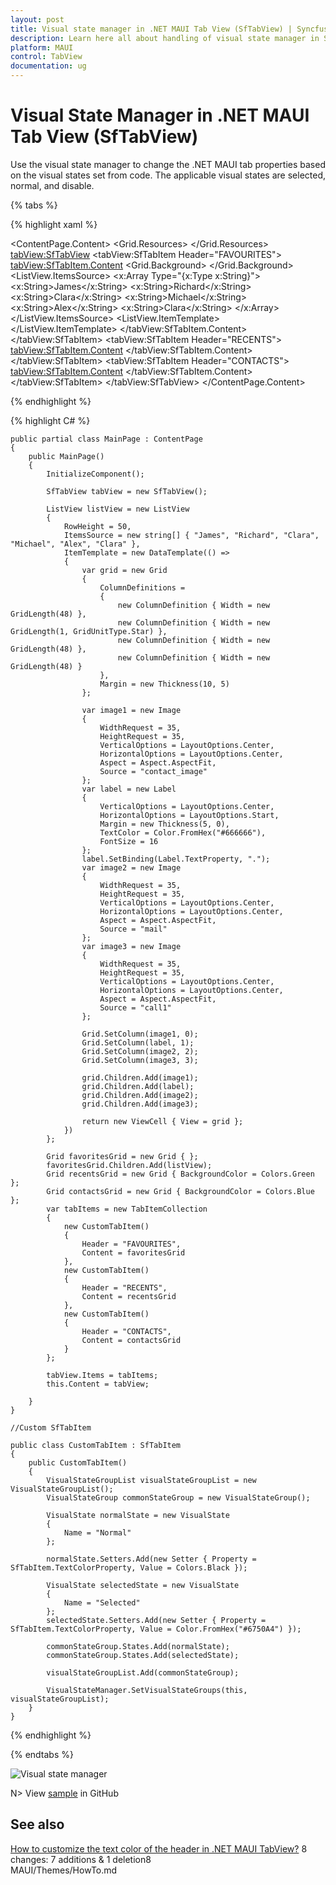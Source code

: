 ```yaml
---
layout: post
title: Visual state manager in .NET MAUI Tab View (SfTabView) | Syncfusion
description: Learn here all about handling of visual state manager in Syncfusion .NET MAUI Tab View (SfTabView) control and more.
platform: MAUI
control: TabView
documentation: ug
---
```


# Visual State Manager in .NET MAUI Tab View (SfTabView)

Use the visual state manager to change the .NET MAUI tab properties based on the visual states set from code. The applicable visual states are selected, normal, and disable.

{% tabs %}

{% highlight xaml %}

<ContentPage xmlns="http://schemas.microsoft.com/dotnet/2021/maui"
             xmlns:x="http://schemas.microsoft.com/winfx/2009/xaml"
             x:Class="TabViewMauiSample.MainPage"
             xmlns:tabView="clr-namespace:Syncfusion.Maui.TabView;assembly=Syncfusion.Maui.TabView"
             BackgroundColor="{DynamicResource SecondaryColor}">
    <ContentPage.Content>
        <Grid>
            <Grid.Resources>
                <Style x:Key="tabButton" TargetType="{x:Type Button}">
                    <Setter Property="FontSize" Value="30" />
                    <Setter Property="BackgroundColor" Value="White" />
                    <Setter Property="TextColor" Value="#666666" />
                    <Setter Property="FontAttributes" Value="Bold" />
                    <Setter Property="Margin" Value="{OnPlatform Android='-5', Default='0'}" />
                </Style>
                <Style TargetType="tabView:SfTabItem">
                    <Setter Property="VisualStateManager.VisualStateGroups">
                        <VisualStateGroupList>
                            <VisualStateGroup>
                                <VisualState x:Name="Normal" >
                                    <VisualState.Setters>
                                        <Setter Property="TextColor" Value="Black" />
                                        <Setter Property="FontFamily" Value="Roboto" />
                                    </VisualState.Setters>
                                </VisualState>
                                <VisualState x:Name="Selected">
                                    <VisualState.Setters>
                                        <Setter Property="TextColor" Value="#6200EE" />
                                        <Setter Property="FontFamily" Value="Roboto" />
                                    </VisualState.Setters>
                                </VisualState>
                            </VisualStateGroup>
                        </VisualStateGroupList>
                    </Setter>
                </Style>
            </Grid.Resources>
            <tabView:SfTabView>
                <tabView:SfTabItem Header="FAVOURITES">
                    <tabView:SfTabItem.Content>
                        <Grid>
                            <Grid GridLayout.Row="1" VerticalOptions="End" HeightRequest="20">
                                <Grid.Background>
                                    <LinearGradientBrush EndPoint="0,1">
                                        <GradientStop Color="Transparent" Offset="0.1" />
                                        <GradientStop Color="#EAEAEA" Offset="0.8" />
                                        <GradientStop Color="#E5E5E5" Offset="1.0" />
                                    </LinearGradientBrush>
                                </Grid.Background>
                        </Grid>
                        <ListView RowHeight="50">
                            <ListView.ItemsSource>
                                <x:Array Type="{x:Type x:String}">
                                    <x:String>James</x:String>
                                    <x:String>Richard</x:String>
                                    <x:String>Clara</x:String>
                                    <x:String>Michael</x:String>
                                    <x:String>Alex</x:String>
                                    <x:String>Clara</x:String>
                                </x:Array>
                            </ListView.ItemsSource>
                            <ListView.ItemTemplate>
                            <DataTemplate>
                                <ViewCell>
                                    <Grid ColumnDefinitions="48,*,48,48" Margin="10,5">
                                        <Image GridLayout.Column="0"
                                                WidthRequest="35"
                                                HeightRequest="35"
                                                VerticalOptions="Center"
                                                HorizontalOptions="Center"
                                                Aspect="AspectFit"
                                                Source="contact_image"/>
                                        <Label GridLayout.Column="1"
                                                VerticalOptions="Center"
                                                HorizontalOptions="Start"
                                                Margin="5,0"
                                                TextColor="#666666"
                                                FontSize="16"
                                                Text="{Binding}"/>
                                        <Image GridLayout.Column="2"
                                                WidthRequest="35"
                                                HeightRequest="35"
                                                VerticalOptions="Center"
                                                HorizontalOptions="Center"
                                                Aspect="AspectFit"
                                                Source="mail"/>
                                        <Image GridLayout.Column="3"
                                                WidthRequest="35"
                                                HeightRequest="35"
                                                VerticalOptions="Center"
                                                HorizontalOptions="Center"
                                                Aspect="AspectFit"
                                                Source="call1"/>
                                        </Grid>
                                    </ViewCell>
                                </DataTemplate>
                            </ListView.ItemTemplate>
                        </ListView>
                    </Grid>
                </tabView:SfTabItem.Content>
            </tabView:SfTabItem>
            <tabView:SfTabItem Header="RECENTS">
                <tabView:SfTabItem.Content>
                    <Grid BackgroundColor="Green" x:Name="FavoritesGrid" />
                </tabView:SfTabItem.Content>
            </tabView:SfTabItem>
            <tabView:SfTabItem Header="CONTACTS">
                <tabView:SfTabItem.Content>
                    <Grid BackgroundColor="Blue" x:Name="ContactsGrid" />
                </tabView:SfTabItem.Content>
            </tabView:SfTabItem>
        </tabView:SfTabView>
    </Grid>
 </ContentPage.Content>
 </ContentPage>

{% endhighlight %}

{% highlight C# %}

    public partial class MainPage : ContentPage
    {
        public MainPage()
        {
            InitializeComponent();

            SfTabView tabView = new SfTabView();

            ListView listView = new ListView
            {
                RowHeight = 50,
                ItemsSource = new string[] { "James", "Richard", "Clara", "Michael", "Alex", "Clara" },
                ItemTemplate = new DataTemplate(() =>
                {
                    var grid = new Grid
                    {
                        ColumnDefinitions =
                        {
                            new ColumnDefinition { Width = new GridLength(48) },
                            new ColumnDefinition { Width = new GridLength(1, GridUnitType.Star) },
                            new ColumnDefinition { Width = new GridLength(48) },
                            new ColumnDefinition { Width = new GridLength(48) }
                        },
                        Margin = new Thickness(10, 5)
                    };

                    var image1 = new Image
                    {
                        WidthRequest = 35,
                        HeightRequest = 35,
                        VerticalOptions = LayoutOptions.Center,
                        HorizontalOptions = LayoutOptions.Center,
                        Aspect = Aspect.AspectFit,
                        Source = "contact_image"
                    };
                    var label = new Label
                    {
                        VerticalOptions = LayoutOptions.Center,
                        HorizontalOptions = LayoutOptions.Start,
                        Margin = new Thickness(5, 0),
                        TextColor = Color.FromHex("#666666"),
                        FontSize = 16
                    };
                    label.SetBinding(Label.TextProperty, ".");
                    var image2 = new Image
                    {
                        WidthRequest = 35,
                        HeightRequest = 35,
                        VerticalOptions = LayoutOptions.Center,
                        HorizontalOptions = LayoutOptions.Center,
                        Aspect = Aspect.AspectFit,
                        Source = "mail"
                    };
                    var image3 = new Image
                    {
                        WidthRequest = 35,
                        HeightRequest = 35,
                        VerticalOptions = LayoutOptions.Center,
                        HorizontalOptions = LayoutOptions.Center,
                        Aspect = Aspect.AspectFit,
                        Source = "call1"
                    };

                    Grid.SetColumn(image1, 0);
                    Grid.SetColumn(label, 1);
                    Grid.SetColumn(image2, 2);
                    Grid.SetColumn(image3, 3);

                    grid.Children.Add(image1);
                    grid.Children.Add(label);
                    grid.Children.Add(image2);
                    grid.Children.Add(image3);

                    return new ViewCell { View = grid };
                })
            };

            Grid favoritesGrid = new Grid { };
            favoritesGrid.Children.Add(listView);
            Grid recentsGrid = new Grid { BackgroundColor = Colors.Green };
            Grid contactsGrid = new Grid { BackgroundColor = Colors.Blue };
            var tabItems = new TabItemCollection
            {
                new CustomTabItem()
                {
                    Header = "FAVOURITES",
                    Content = favoritesGrid
                },
                new CustomTabItem()
                {
                    Header = "RECENTS",
                    Content = recentsGrid
                },
                new CustomTabItem()
                {
                    Header = "CONTACTS",
                    Content = contactsGrid
                }
            };

            tabView.Items = tabItems;
            this.Content = tabView;

        }
    }

    //Custom SfTabItem

    public class CustomTabItem : SfTabItem
    {
        public CustomTabItem()
        {
            VisualStateGroupList visualStateGroupList = new VisualStateGroupList();
            VisualStateGroup commonStateGroup = new VisualStateGroup();

            VisualState normalState = new VisualState
            {
                Name = "Normal"
            };

            normalState.Setters.Add(new Setter { Property = SfTabItem.TextColorProperty, Value = Colors.Black });

            VisualState selectedState = new VisualState
            {
                Name = "Selected"
            };
            selectedState.Setters.Add(new Setter { Property = SfTabItem.TextColorProperty, Value = Color.FromHex("#6750A4") });

            commonStateGroup.States.Add(normalState);
            commonStateGroup.States.Add(selectedState);

            visualStateGroupList.Add(commonStateGroup);

            VisualStateManager.SetVisualStateGroups(this, visualStateGroupList);
        }
    }
{% endhighlight %}

{% endtabs %}

![Visual state manager](images/Visual-state-manager.png) 

N> View [sample](https://github.com/SyncfusionExamples/maui-tabview-samples/tree/main/VisualStateManagerTabView) in GitHub

## See also 

[How to customize the text color of the header in .NET MAUI TabView?](https://support.syncfusion.com/kb/article/16788/how-to-customize-the-text-color-of-the-header-in-net-maui-tabview)
  8 changes: 7 additions & 1 deletion8  
MAUI/Themes/HowTo.md

